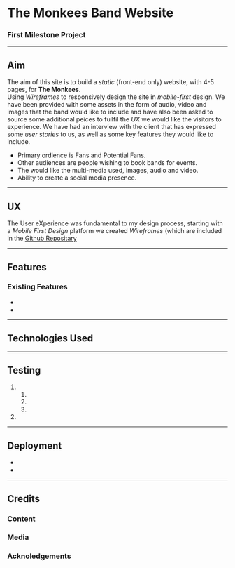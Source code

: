 # The Monkees Band Website #
### First Milestone Project ###
***
## Aim ##  
   
 The aim of this site is to build a _static_ (front-end only) website, with 4-5 pages, for **The Monkees**.  
 Using _Wireframes_ to responsively design the 
 site in _mobile-first_ design. We have been provided with some assets in the form of audio, video and images that the band would like to include and
 have also been asked to source some additional peices to fullfil the _UX_ we would like the visitors to experience.
 We have had an interview with the client that has expressed some _user stories_ to us, as well as some key features they 
 would like to include.  
 * Primary ordience is Fans and Potential Fans.
 * Other audiences are people wishing to book bands for events.
 * The would like the multi-media used, images, audio and video.
 * Ability to create a social media presence.

***
## UX ##  
 The User eXperience was fundamental to my design process, starting with a _Mobile First Design_
 platform we created _Wireframes_ (which are included in the [Github Repositary](UX/Wireframes)
 
***
## Features ##
 
 
### Existing Features ##
 
  * 
  *

***
## Technologies Used ##
 
 
***
## Testing ##
 
   1. 
      1.
      2.
      3.

2. 

 
***
## Deployment ##


*
*

***
## Credits ##

### Content ###

### Media ###

### Acknoledgements ###

